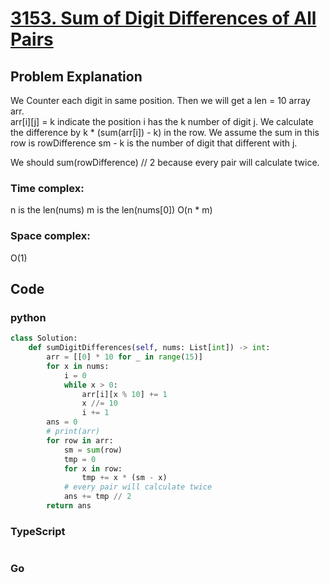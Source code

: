 # [3153. Sum of Digit Differences of All Pairs](https://leetcode.cn/problems/sum-of-digit-differences-of-all-pairs/description/)



## Problem Explanation
We Counter each digit in same position. Then we will get a len = 10 array arr.  
arr[i][j] = k indicate the position i has the k number of digit j. 
We calculate the difference by k * (sum(arr[i]) - k) in the row. We assume the sum in this row is rowDifference sm - k is the number of digit that different with j.

We should sum(rowDifference) // 2 because every pair will calculate twice. 
### Time complex:
n is the len(nums)
m is the len(nums[0])
O(n * m)
### Space complex:
O(1)
## Code

### python
```python
class Solution:
    def sumDigitDifferences(self, nums: List[int]) -> int:
        arr = [[0] * 10 for _ in range(15)]
        for x in nums:
            i = 0
            while x > 0:
                arr[i][x % 10] += 1
                x //= 10
                i += 1
        ans = 0
        # print(arr)
        for row in arr:
            sm = sum(row)
            tmp = 0
            for x in row:
                tmp += x * (sm - x)
            # every pair will calculate twice
            ans += tmp // 2
        return ans

```

### TypeScript
```TypeScript


```

### Go
```go
```